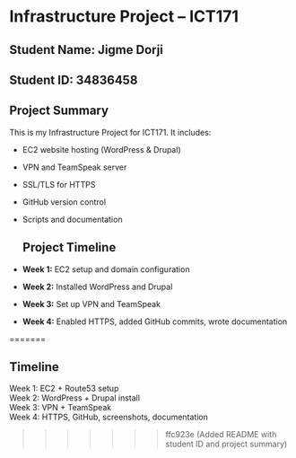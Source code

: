 # Infrastructure Project – ICT171

## Student Name: Jigme Dorji  
## Student ID: 34836458

## Project Summary
This is my Infrastructure Project for ICT171. It includes:
- EC2 website hosting (WordPress & Drupal)
- VPN and TeamSpeak server
- SSL/TLS for HTTPS
- GitHub version control
- Scripts and documentation

  ## Project Timeline

- **Week 1:** EC2 setup and domain configuration
- **Week 2:** Installed WordPress and Drupal
- **Week 3:** Set up VPN and TeamSpeak
- **Week 4:** Enabled HTTPS, added GitHub commits, wrote documentation

=======
## Timeline
Week 1: EC2 + Route53 setup  
Week 2: WordPress + Drupal install  
Week 3: VPN + TeamSpeak  
Week 4: HTTPS, GitHub, screenshots, documentation  
>>>>>>> ffc923e (Added README with student ID and project summary)

